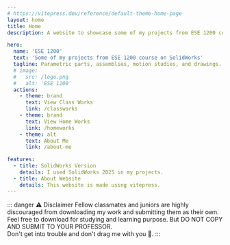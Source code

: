 ```yaml
---
# https://vitepress.dev/reference/default-theme-home-page
layout: home
title: Home
description: A website to showcase some of my projects from ESE 1200 course on Solidworks

hero:
  name: 'ESE 1200'
  text: 'Some of my projects from ESE 1200 course on SolidWorks'
  tagline: Parametric parts, assemblies, motion studies, and drawings.
  # image:
  #   src: /logo.png
  #   alt: 'ESE 1200'
  actions:
    - theme: brand
      text: View Class Works
      link: /classworks
    - theme: brand
      text: View Home Works
      link: /homeworks
    - theme: alt
      text: About Me
      link: /about-me

features:
  - title: SolidWorks Version
    details: I used SolidWorks 2025 in my projects.
  - title: About Website
    details: This website is made using vitepress.
---
```


::: danger ⚠️ Disclaimer
Fellow classmates and juniors are highly discouraged from downloading my work and submitting them as their own.<br/>Feel free to download for studying and learning purpose. But DO NOT COPY AND SUBMIT TO YOUR PROFESSOR.<br/>Don't get into trouble and don't drag me with you 🙏.
:::
